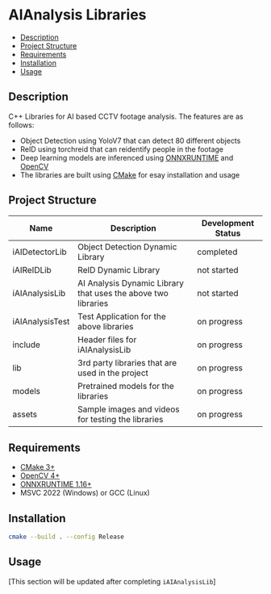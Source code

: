 # AIAnalysis Libraries
- [Description](#description)
- [Project Structure](#project-structure)
- [Requirements](#requirements)
- [Installation](#installation)
- [Usage](#usage)

## Description
C++ Libraries for AI based CCTV footage analysis. The features are as follows:
- Object Detection using YoloV7 that can detect 80 different objects
- ReID using torchreid that can reidentify people in the footage
- Deep learning models are inferenced using [ONNXRUNTIME](https://onnxruntime.ai/) and [OpenCV](https://opencv.org/)
- The libraries are built using [CMake](https://cmake.org/) for esay installation and usage


## Project Structure
| Name | Description | Development Status |
| --- | --- | --- |
| iAIDetectorLib | Object Detection Dynamic Library | completed |
| iAIReIDLib| ReID Dynamic Library | not started |
| iAIAnalysisLib | AI Analysis Dynamic Library that uses the above two libraries | not started |
| iAIAnalysisTest | Test Application for the above libraries | on progress |
| include | Header files for iAIAnalysisLib | on progress |
| lib | 3rd party libraries that are used in the project | on progress |
| models | Pretrained models for the libraries | on progress |
| assets | Sample images and videos for testing the libraries | on progress |

## Requirements
- [CMake 3+](https://cmake.org/)
- [OpenCV 4+](https://opencv.org/)
- [ONNXRUNTIME 1.16+](https://onnxruntime.ai/)
- MSVC 2022 (Windows) or GCC (Linux)

## Installation
```bash
cmake --build . --config Release
```

## Usage
[This section will be updated after completing `iAIAnalysisLib`]

